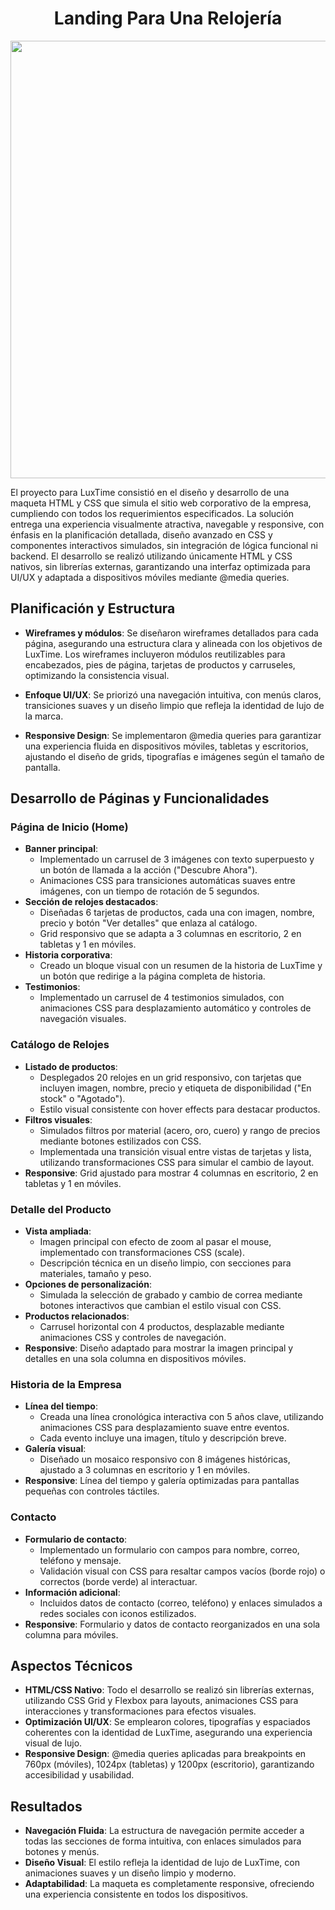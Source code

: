 <h1 align=center>Landing Para Una Relojería</h1>

<p align="center">
  <img width="700" src="https://i.postimg.cc/XJB57s0x/foto-ejemplo-del-proyecto.png">
</p>



El proyecto para LuxTime consistió en el diseño y desarrollo de una maqueta HTML y CSS que simula el sitio web corporativo de la empresa, cumpliendo con todos los requerimientos especificados. La solución entrega una experiencia visualmente atractiva, navegable y responsive, con énfasis en la planificación detallada, diseño avanzado en CSS y componentes interactivos simulados, sin integración de lógica funcional ni backend. El desarrollo se realizó utilizando únicamente HTML y CSS nativos, sin librerías externas, garantizando una interfaz optimizada para UI/UX y adaptada a dispositivos móviles mediante @media queries.



## Planificación y Estructura

- **Wireframes y módulos**: Se diseñaron wireframes detallados para cada página, asegurando una estructura clara y alineada con los objetivos de LuxTime. Los wireframes incluyeron módulos reutilizables para encabezados, pies de página, tarjetas de productos y carruseles, optimizando la consistencia visual.

- **Enfoque UI/UX**: Se priorizó una navegación intuitiva, con menús claros, transiciones suaves y un diseño limpio que refleja la identidad de lujo de la marca.

- **Responsive Design**: Se implementaron @media queries para garantizar una experiencia fluida en dispositivos móviles, tabletas y escritorios, ajustando el diseño de grids, tipografías e imágenes según el tamaño de pantalla.



## Desarrollo de Páginas y Funcionalidades

### Página de Inicio (Home)
- **Banner principal**:
  - Implementado un carrusel de 3 imágenes con texto superpuesto y un botón de llamada a la acción ("Descubre Ahora").
  - Animaciones CSS para transiciones automáticas suaves entre imágenes, con un tiempo de rotación de 5 segundos.
- **Sección de relojes destacados**:
  - Diseñadas 6 tarjetas de productos, cada una con imagen, nombre, precio y botón "Ver detalles" que enlaza al catálogo.
  - Grid responsivo que se adapta a 3 columnas en escritorio, 2 en tabletas y 1 en móviles.
- **Historia corporativa**:
  - Creado un bloque visual con un resumen de la historia de LuxTime y un botón que redirige a la página completa de historia.
- **Testimonios**:
  - Implementado un carrusel de 4 testimonios simulados, con animaciones CSS para desplazamiento automático y controles de navegación visuales.



### Catálogo de Relojes
- **Listado de productos**:
  - Desplegados 20 relojes en un grid responsivo, con tarjetas que incluyen imagen, nombre, precio y etiqueta de disponibilidad ("En stock" o "Agotado").
  - Estilo visual consistente con hover effects para destacar productos.
- **Filtros visuales**:
  - Simulados filtros por material (acero, oro, cuero) y rango de precios mediante botones estilizados con CSS.
  - Implementada una transición visual entre vistas de tarjetas y lista, utilizando transformaciones CSS para simular el cambio de layout.
- **Responsive**: Grid ajustado para mostrar 4 columnas en escritorio, 2 en tabletas y 1 en móviles.



### Detalle del Producto
- **Vista ampliada**:
  - Imagen principal con efecto de zoom al pasar el mouse, implementado con transformaciones CSS (scale).
  - Descripción técnica en un diseño limpio, con secciones para materiales, tamaño y peso.
- **Opciones de personalización**:
  - Simulada la selección de grabado y cambio de correa mediante botones interactivos que cambian el estilo visual con CSS.
- **Productos relacionados**:
  - Carrusel horizontal con 4 productos, desplazable mediante animaciones CSS y controles de navegación.
- **Responsive**: Diseño adaptado para mostrar la imagen principal y detalles en una sola columna en dispositivos móviles.



### Historia de la Empresa
- **Línea del tiempo**:
  - Creada una línea cronológica interactiva con 5 años clave, utilizando animaciones CSS para desplazamiento suave entre eventos.
  - Cada evento incluye una imagen, título y descripción breve.
- **Galería visual**:
  - Diseñado un mosaico responsivo con 8 imágenes históricas, ajustado a 3 columnas en escritorio y 1 en móviles.
- **Responsive**: Línea del tiempo y galería optimizadas para pantallas pequeñas con controles táctiles.



### Contacto
- **Formulario de contacto**:
  - Implementado un formulario con campos para nombre, correo, teléfono y mensaje.
  - Validación visual con CSS para resaltar campos vacíos (borde rojo) o correctos (borde verde) al interactuar.
- **Información adicional**:
  - Incluidos datos de contacto (correo, teléfono) y enlaces simulados a redes sociales con iconos estilizados.
- **Responsive**: Formulario y datos de contacto reorganizados en una sola columna para móviles.



## Aspectos Técnicos
- **HTML/CSS Nativo**: Todo el desarrollo se realizó sin librerías externas, utilizando CSS Grid y Flexbox para layouts, animaciones CSS para interacciones y transformaciones para efectos visuales.
- **Optimización UI/UX**: Se emplearon colores, tipografías y espaciados coherentes con la identidad de LuxTime, asegurando una experiencia visual de lujo.
- **Responsive Design**: @media queries aplicadas para breakpoints en 760px (móviles), 1024px (tabletas) y 1200px (escritorio), garantizando accesibilidad y usabilidad.



## Resultados 
- **Navegación Fluida**: La estructura de navegación permite acceder a todas las secciones de forma intuitiva, con enlaces simulados para botones y menús.
- **Diseño Visual**: El estilo refleja la identidad de lujo de LuxTime, con animaciones suaves y un diseño limpio y moderno.
- **Adaptabilidad**: La maqueta es completamente responsive, ofreciendo una experiencia consistente en todos los dispositivos.
